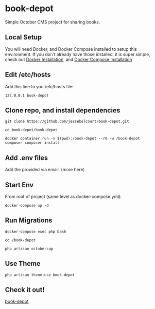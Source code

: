 # book-depot

Simple October CMS project for sharing books.

## Local Setup

You will need Docker, and Docker Compose installed to setup this environment. If you don't already have those installed, it is super simple, check out [Docker Installation](https://docs.docker.com/install/), and [Docker Compose Installation](https://docs.docker.com/compose/install/)

## Edit /etc/hosts

Add this line to you /etc/hosts file:

`127.0.0.1 book-depot`

## Clone repo, and install dependencies

`git clone https://github.com/jessebelcourt/book-depot.git`

`cd book-depot/book-depot`

`docker container run -v $(pwd):/book-depot --rm -w /book-depot composer composer install`

## Add .env files

Add the provided via email. (more here)

## Start Env

From root of project (same level as docker-compose.yml):

`docker-compose up -d`

## Run Migrations

`docker-compose exec php bash`

`cd /book-depot`

`php artisan october:up`

## Use Theme

`php artisan theme:use book-depot`

## Check it out!

[book-depot](http://book-depot/)
